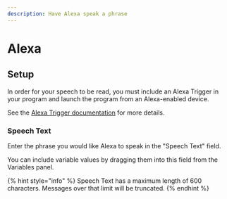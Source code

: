 ```yaml
---
description: Have Alexa speak a phrase
---
```


# Alexa

## Setup

In order for your speech to be read, you must include an Alexa Trigger in your program and launch the program from an Alexa-enabled device.

See the [Alexa Trigger documentation](../triggers/alexa-trigger.md) for more details. 

### Speech Text

Enter the phrase you would like Alexa to speak in the "Speech Text" field.

You can include variable values by dragging them into this field from the Variables panel.

{% hint style="info" %}
Speech Text has a maximum length of 600 characters. Messages over that limit will be truncated.
{% endhint %}



